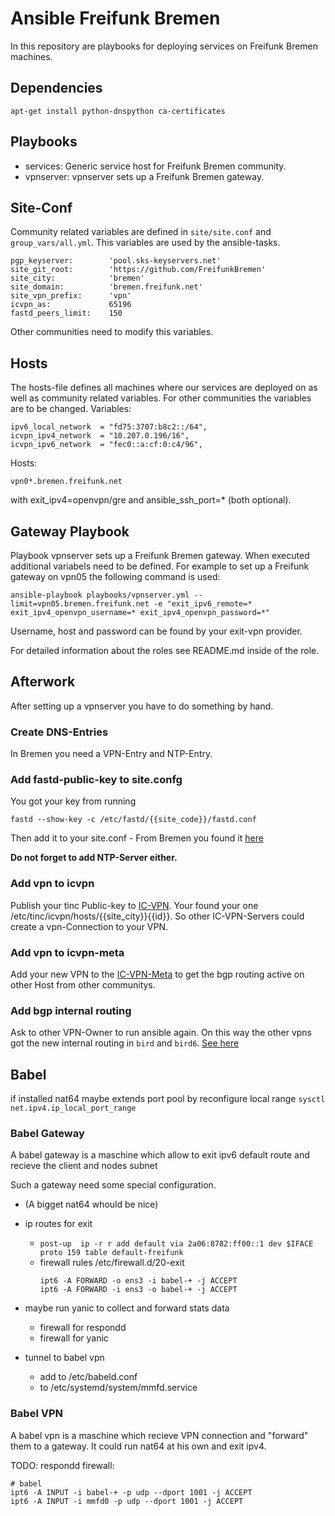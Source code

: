 Ansible Freifunk Bremen
=======================

In this repository are playbooks for deploying services on Freifunk Bremen machines.

## Dependencies

    apt-get install python-dnspython ca-certificates

## Playbooks

  * services: Generic service host for Freifunk Bremen community.
  * vpnserver: vpnserver sets up a Freifunk Bremen gateway.

## Site-Conf

Community related variables are defined in `site/site.conf` and `group_vars/all.yml`.
This variables are used by the ansible-tasks.

    pgp_keyserver:        'pool.sks-keyservers.net'
    site_git_root:        'https://github.com/FreifunkBremen'
    site_city:            'bremen'
    site_domain:          'bremen.freifunk.net'
    site_vpn_prefix:      'vpn'
    icvpn_as:             65196
    fastd_peers_limit:    150

Other communities need to modify this variables.

## Hosts

The hosts-file defines all machines where our services are deployed on as well as community related variables. For other communities the variables are to be changed.
Variables:

    ipv6_local_network  = "fd75:3707:b8c2::/64",
    icvpn_ipv4_network  = "10.207.0.196/16",
    icvpn_ipv6_network  = "fec0::a:cf:0:c4/96",

Hosts:

    vpn0*.bremen.freifunk.net

with exit_ipv4=openvpn/gre and ansible_ssh_port=* (both optional).

## Gateway Playbook

Playbook vpnserver sets up a Freifunk Bremen gateway. When executed additional variabels need to be defined. For example to set up a Freifunk gateway on vpn05 the following command is used:

    ansible-playbook playbooks/vpnserver.yml --limit=vpn05.bremen.freifunk.net -e "exit_ipv6_remote=* exit_ipv4_openvpn_username=* exit_ipv4_openvpn_password=*"

Username, host and password can be found by your exit-vpn provider.

For detailed information about the roles see README.md inside of the role.


## Afterwork
After setting up a vpnserver you have to do something by hand.

### Create DNS-Entries
In Bremen you need a VPN-Entry and NTP-Entry.

### Add fastd-public-key to site.confg
You got your key from running
```
fastd --show-key -c /etc/fastd/{{site_code}}/fastd.conf
```
Then add it to your site.conf - From Bremen you found it [here](https://github.com/FreifunkBremen/gluon-site-ffhb/blob/master/site.conf)

**Do not forget to add NTP-Server either.**

### Add vpn to icvpn
Publish your tinc Public-key to [IC-VPN](https://github.com/freifunk/icvpn).
Your found your one /etc/tinc/icvpn/hosts/{{site_city}}{{id}}.
So other IC-VPN-Servers could create a vpn-Connection to your VPN.


### Add vpn to icvpn-meta
Add your new VPN to the [IC-VPN-Meta](https://github.com/freifunk/icvpn-meta) to get the bgp routing active on other Host from other communitys.

### Add bgp internal routing
Ask to other VPN-Owner to run ansible again.
On this way the other vpns got the new internal routing in ```bird``` and ```bird6```.
[See here](https://github.com/FreifunkBremen/ansible/tree/master/roles/router-bird/templates)


## Babel

if installed nat64 maybe extends port pool by reconfigure local range `sysctl net.ipv4.ip_local_port_range`

### Babel Gateway
A babel gateway is a maschine which allow to exit ipv6 default route and recieve the client and nodes subnet

Such a gateway need some special configuration.
- (A bigget nat64 whould be nice)
- ip routes for exit
	- `post-up  ip -r r add default via 2a06:8782:ff00::1 dev $IFACE proto 159 table default-freifunk`
	- firewall rules /etc/firewall.d/20-exit 
		```
		ipt6 -A FORWARD -o ens3 -i babel-+ -j ACCEPT
		ipt6 -A FORWARD -i ens3 -o babel-+ -j ACCEPT
		```

- maybe run yanic to collect and forward stats data
	- firewall for respondd
	- firewall for yanic
- tunnel to babel vpn
	- add to /etc/babeld.conf
	- to /etc/systemd/system/mmfd.service

### Babel VPN
A babel vpn is a maschine which recieve VPN connection and "forward" them to a gateway.
It could run nat64 at his own and exit ipv4.

TODO: respondd firewall:
```
# babel
ipt6 -A INPUT -i babel-+ -p udp --dport 1001 -j ACCEPT
ipt6 -A INPUT -i mmfd0 -p udp --dport 1001 -j ACCEPT
```

